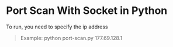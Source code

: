 # Port Scan With Socket in Python

To run, you need to specify the ip address

> Example: python port-scan.py 177.69.128.1
